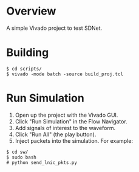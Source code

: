 
# Overview

A simple Vivado project to test SDNet.

# Building

```
$ cd scripts/
$ vivado -mode batch -source build_proj.tcl
```

# Run Simulation

1. Open up the project with the Vivado GUI.
2. Click "Run Simulation" in the Flow Navigator.
3. Add signals of interest to the waveform.
4. Click "Run All" (the play button).
5. Inject packets into the simulation. For example:
```
$ cd sw/
$ sudo bash
# python send_lnic_pkts.py
```

